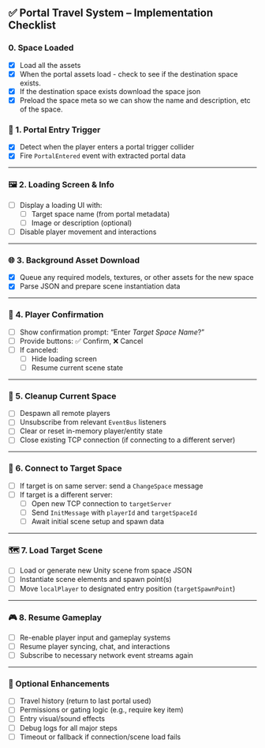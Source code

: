 ## ✅ Portal Travel System – Implementation Checklist

###  0. Space Loaded
- [x] Load all the assets
- [x] When the portal assets load - check to see if the destination space exists.
- [x] If the destination space exists download the space json
- [x] Preload the space meta so we can show the name and description, etc of the space.

### 🚪 1. Portal Entry Trigger
- [x] Detect when the player enters a portal trigger collider
- [x] Fire `PortalEntered` event with extracted portal data

---

### 🖼️ 2. Loading Screen & Info
- [ ] Display a loading UI with:
  - [ ] Target space name (from portal metadata)
  - [ ] Image or description (optional)
- [ ] Disable player movement and interactions

---

### 🌐 3. Background Asset Download

- [x] Queue any required models, textures, or other assets for the new space
- [x] Parse JSON and prepare scene instantiation data

---

### 🧭 4. Player Confirmation
- [ ] Show confirmation prompt: “Enter *Target Space Name*?”
- [ ] Provide buttons: ✅ Confirm, ❌ Cancel
- [ ] If canceled:
  - [ ] Hide loading screen
  - [ ] Resume current scene state

---

### 🧹 5. Cleanup Current Space
- [ ] Despawn all remote players
- [ ] Unsubscribe from relevant `EventBus` listeners
- [ ] Clear or reset in-memory player/entity state
- [ ] Close existing TCP connection (if connecting to a different server)

---

### 🔌 6. Connect to Target Space
- [ ] If target is on same server: send a `ChangeSpace` message
- [ ] If target is a different server:
  - [ ] Open new TCP connection to `targetServer`
  - [ ] Send `InitMessage` with `playerId` and `targetSpaceId`
  - [ ] Await initial scene setup and spawn data

---

### 🗺️ 7. Load Target Scene
- [ ] Load or generate new Unity scene from space JSON
- [ ] Instantiate scene elements and spawn point(s)
- [ ] Move `localPlayer` to designated entry position (`targetSpawnPoint`)

---

### 🎮 8. Resume Gameplay
- [ ] Re-enable player input and gameplay systems
- [ ] Resume player syncing, chat, and interactions
- [ ] Subscribe to necessary network event streams again

---

### 🧠 Optional Enhancements
- [ ] Travel history (return to last portal used)
- [ ] Permissions or gating logic (e.g., require key item)
- [ ] Entry visual/sound effects
- [ ] Debug logs for all major steps
- [ ] Timeout or fallback if connection/scene load fails

